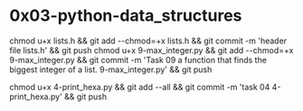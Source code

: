 # 0x03-python-data_structures

chmod u+x lists.h && git add --chmod=+x lists.h && git commit -m 'header file lists.h' && git push
chmod u+x 9-max_integer.py && git add --chmod=+x 9-max_integer.py && git commit -m 'Task 09 a function that finds the biggest integer of a list. 9-max_integer.py' && git push

chmod u+x 4-print_hexa.py && git add --all && git commit -m 'task 04 4-print_hexa.py' && git push
